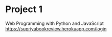 # Project 1

Web Programming with Python and JavaScript
https://supriyabookreview.herokuapp.com/login
